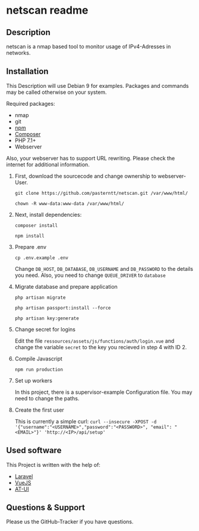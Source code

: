 # netscan readme
## Description

netscan is a nmap based tool to monitor usage of IPv4-Adresses in networks.

## Installation
This Description will use Debian 9 for examples. Packages and commands may be called otherwise on your system.

Required packages:
* nmap
* git
* [npm](https://www.npmjs.com/)
* [Composer](https://getcomposer.org/)
* PHP 7.1+
* Webserver

Also, your webserver has to support URL rewriting. Please check the internet for additional information.

1. First, download the sourcecode and change ownership to webserver-User.

   ``git clone https://github.com/pasterntt/netscan.git /var/www/html/``
   
   ``chown -R www-data:www-data /var/www/html/``

2. Next, install dependencies:

    ``composer install``
    
    ``npm install``

3. Prepare .env
    
    ``cp .env.example .env``
    
    Change `DB_HOST`, `DB_DATABASE`, `DB_USERNAME` and `DB_PASSWORD` to the details you need. Also,
    you need to change `QUEUE_DRIVER` to `database`

4. Migrate database and prepare application
    
    ``php artisan migrate``
    
    ``php artisan passport:install --force``
    
    ``php artisan key:generate``
    
5. Change secret for logins
    
    Edit the file `ressources/assets/js/functions/auth/login.vue` and change the variable `secret` 
    to the key you recieved in step 4 with ID 2.

6. Compile Javascript
    
    ``npm run production``
    
7. Set up workers

    In this project, there is a supervisor-example Configuration file. You may need to change the paths.
    
8. Create the first user

    This is currently a simple curl:
    ``curl --insecure -XPOST -d '{"username":"<USERNAME>","password":"<PASSWORD>", "email": "<EMAIL>"}' 'http://<IP>/api/setup'``

## Used software

This Project is written with the help of:

* [Laravel](https://laravel.com)
* [VueJS](https://vuejs.org/)
* [AT-UI](https://at-ui.github.io/at-ui/)

## Questions & Support
Please us the GitHub-Tracker if you have questions.